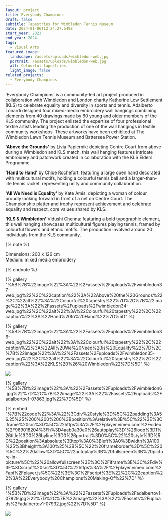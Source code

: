 ```yaml
---
layout: project
title: Everybody Champions
draft: false
subtitle: Tapestries for Wimbledon Tennis Museum
date: 2024-01-06T12:24:27.549Z
start_year: 2023
end_year: 2024
tags:
  - Visual Arts
featured_image:
  landscape: /assets/uploads/wimbledon-web.jpg
  portrait: /assets/uploads/wimbledon-web.jpg
  alt: Colourful tapestries
  light_image: false
related_projects:
  - Everybody Champions
---
```

‘Everybody Champions’ is a community-led art project produced in collaboration with Wimbledon and London charity Katherine Low Settlement (KLS) to celebrate equality and diversity in sports and tennis. Adalberto Lonardi designed four mixed-media embroidery wall hangings combining elements from 40 drawings made by 60 young and older members of the KLS community. The project enlisted the expertise of four professional textile artists leading the production of one of the wall hangings in textile community workshops. These artworks have been exhibited at The Wimbledon Lawn Tennis Museum and Battersea Power Station.

**'Above the Grounds'**
by Livia Papiernik: depicting Centre Court from above during a Wimbledon and KLS match, this wall hanging features intricate embroidery and patchwork created in collaboration with the KLS Elders Programme. 

**'Hand to Hand'**
by Chloe Rochefort: featuring a large open hand decorated with multicultural motifs, holding a colourful tennis ball and a larger-than-life tennis racket, representing unity and community collaboration.

**'All We Need is Equality'**
by Kate Amis: depicting a woman of colour proudly looking forward in front of a net on Centre Court. The Championship platter and trophy represent achievement and celebrate equality and respect, core values shared by KLS.

**'KLS & Wimbledon'**
Vidushi Chenna: featuring a bold typographic element, this wall hanging showcases multicultural figures playing tennis, framed by colourful flowers and ethnic motifs. The production involved around 20 individuals from the KLS community. 

{% note %}








Dimensions: 200 x 126 cm\
Medium: mixed media embroidery








{% endnote %}

{% gallery "%5B%7B%22image%22%3A%22%2Fassets%2Fuploads%2Fwimbledon37-web.jpg%22%2C%22caption%22%3A%22Above%20the%20Grounds%22%2C%22alt%22%3A%22Colourful%20tapestry%22%7D%2C%7B%22image%22%3A%22%2Fassets%2Fuploads%2Fwimbledon34-web.jpg%22%2C%22alt%22%3A%22Colourful%20tapestry%22%2C%22caption%22%3A%22Hand%20to%20Hand%22%7D%5D" %}

{% gallery "%5B%7B%22image%22%3A%22%2Fassets%2Fuploads%2Fwimbledon36-web.jpg%22%2C%22alt%22%3A%22Colourful%20tapestry%22%2C%22caption%22%3A%22All%20We%20Need%20is%20Equality%22%7D%2C%7B%22image%22%3A%22%2Fassets%2Fuploads%2Fwimbledon35-web.jpg%22%2C%22alt%22%3A%22Colourful%20tapestry%22%2C%22caption%22%3A%22KLS%20%26%20Wimbledon%22%7D%5D" %}

![](/assets/uploads/img_2389.jpg)

{% gallery "%5B%7B%22image%22%3A%22%2Fassets%2Fuploads%2Fwimbledon6.jpg%22%7D%2C%7B%22image%22%3A%22%2Fassets%2Fuploads%2Fadalbertov1-07863.jpg%22%7D%5D" %}

{% embed "%7B%22code%22%3A%22%3Cdiv%20style%3D%5C%22padding%3A56.25%25%200%200%200%3Bposition%3Arelative%3B%5C%22%3E%3Ciframe%20src%3D%5C%22https%3A%2F%2Fplayer.vimeo.com%2Fvideo%2F969018204%3Fh%3D4aab0a30a0%26autoplay%3D1%26loop%3D1%26title%3D0%26byline%3D0%26portrait%3D0%5C%22%20style%3D%5C%22position%3Aabsolute%3Btop%3A0%3Bleft%3A0%3Bwidth%3A100%25%3Bheight%3A100%25%3B%5C%22%20frameborder%3D%5C%220%5C%22%20allow%3D%5C%22autoplay%3B%20fullscreen%3B%20picture-in-picture%5C%22%20allowfullscreen%3E%3C%2Fiframe%3E%3C%2Fdiv%3E%3Cscript%20src%3D%5C%22https%3A%2F%2Fplayer.vimeo.com%2Fapi%2Fplayer.js%5C%22%3E%3C%2Fscript%3E%22%2C%22caption%22%3A%22Everybody%20Champions%20Making-Of%22%7D" %}

{% gallery "%5B%7B%22image%22%3A%22%2Fassets%2Fuploads%2Fadalbertov1-07829.jpg%22%7D%2C%7B%22image%22%3A%22%2Fassets%2Fuploads%2Fadalbertov1-07932.jpg%22%7D%5D" %}

![](/assets/uploads/wimbledon31.jpg)